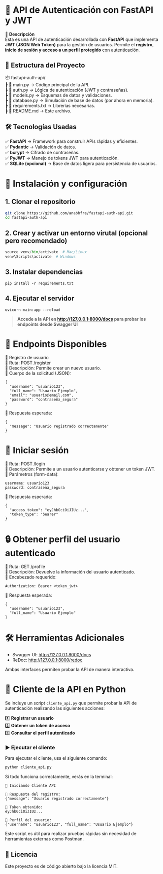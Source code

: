 # 📌 API de Autenticación con FastAPI y JWT  


🚀 **Descripción**  
Esta es una API de autenticación desarrollada con **FastAPI** que implementa **JWT (JSON Web Token)** para la gestión de usuarios. Permite el **registro, inicio de sesión y acceso a un perfil protegido** con autenticación.  


  

## 📂 Estructura del Proyecto  
📦 fastapi-auth-api/  
┣ 📄 main.py → Código principal de la API.  
┣ 📄 auth.py → Lógica de autenticación (JWT y contraseñas).  
┣ 📄 models.py → Esquemas de datos y validaciones.  
┣ 📄 database.py → Simulación de base de datos (por ahora en memoria).  
┣ 📄 requirements.txt → Librerías necesarias.  
┣ 📄 README.md → Este archivo.  


    

  
## 🛠️ Tecnologías Usadas  
✅ **FastAPI** → Framework para construir APIs rápidas y eficientes.  
✅ **Pydantic** → Validación de datos.  
✅ **bcrypt** → Cifrado de contraseñas.  
✅ **PyJWT** → Manejo de tokens JWT para autenticación.  
✅ **SQLite (opcional)** → Base de datos ligera para persistencia de usuarios.  





# 🚀 Instalación y configuración


## 1. Clonar el repositorio 
```bash
git clone https://github.com/anabbfre/fastapi-auth-api.git
cd fastapi-auth-api
```

## 2. Crear y activar un entorno virutal (opcional pero recomendado)
```python -m venv venv
source venv/bin/activate  # Mac/Linux
venv\Scripts\activate  # Windows
```

## 3. Instalar dependencias 
```
pip install -r requirements.txt
```

## 4. Ejecutar el servidor
```
uvicorn main:app --reload
```



    

  
> **Accede a la API en http://127.0.0.1:8000/docs para probar los endpoints desde Swagger UI**






  
# 🔑 **Endpoints Disponibles**  
📝 Registro de usuario  
📌 Ruta: POST /register  
📌 Descripción: Permite crear un nuevo usuario.  
📌 Cuerpo de la solicitud (JSON):  
```
{  
  "username": "usuario123",  
  "full_name": "Usuario Ejemplo",  
  "email": "usuario@email.com",  
  "password": "contraseña_segura"  
}
```

📌 Respuesta esperada:  
```
{  
  "message": "Usuario registrado correctamente"  
}  
```


  
  
# 🔐 **Iniciar sesión**
📌 Ruta: POST /login  
📌 Descripción: Permite a un usuario autenticarse y obtener un token JWT.  
📌 Parámetros (form-data):  
```
username: usuario123
password: contraseña_segura
```

📌 Respuesta esperada:
```
{
  "access_token": "eyJhbGciOiJIUz...",
  "token_type": "bearer"
}
```





# 🔒 **Obtener perfil del usuario autenticado**
📌 Ruta: GET /profile  
📌 Descripción: Devuelve la información del usuario autenticado.  
📌 Encabezado requerido:  
```
Authorization: Bearer <token_jwt>
```
  
📌 Respuesta esperada:    
```  
{
  "username": "usuario123",
  "full_name": "Usuario Ejemplo"
}
```






# 🛠️ **Herramientas Adicionales**  
- Swagger UI: http://127.0.0.1:8000/docs  
- ReDoc: http://127.0.0.1:8000/redoc  


Ambas interfaces permiten probar la API de manera interactiva.  

  

# 🚀 Cliente de la API en Python

Se incluye un script `cliente_api.py` que permite probar la API de autenticación realizando las siguientes acciones:

1️⃣ **Registrar un usuario**  
2️⃣ **Obtener un token de acceso**  
3️⃣ **Consultar el perfil autenticado**  

### ▶️ **Ejecutar el cliente**
Para ejecutar el cliente, usa el siguiente comando:

```bash
python cliente_api.py
```
Si todo funciona correctamente, verás en la terminal:  
```
🔐 Iniciando Cliente API

📝 Respuesta del registro:
{"message": "Usuario registrado correctamente"}

🔑 Token obtenido:
eyJhbGciOiJIUz...

👤 Perfil del usuario:
{"username": "usuario123", "full_name": "Usuario Ejemplo"}
```  
Este script es útil para realizar pruebas rápidas sin necesidad de herramientas externas como Postman.  







## 📜 **Licencia**
Este proyecto es de código abierto bajo la licencia MIT.
